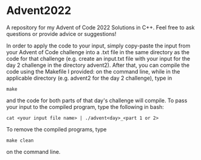 # Advent2022
A repository for my Advent of Code 2022 Solutions in C++. Feel free to ask questions or provide advice or suggestions!

In order to apply the code to your input, simply copy-paste the input from your Advent of Code challenge into a .txt file in the same directory as the code for that challenge (e.g. create an input.txt file with your input for the day 2 challenge in the directory advent2). After that, you can compile the code using the Makefile I provided: on the command line, while in the applicable directory (e.g. advent2 for the day 2 challenge), type in 
```
make 
```
and the code for both parts of that day's challenge will compile. To pass your input to the compiled program, type the following in bash: 
```
cat <your input file name> | ./advent<day>_<part 1 or 2> 
```
To remove the compiled programs, type 
```
make clean
```
on the command line.
